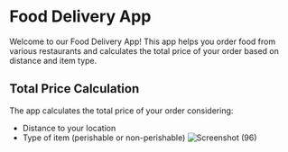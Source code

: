 # Food Delivery App
Welcome to our Food Delivery App! This app helps you order food from various restaurants and calculates the total price of your order based on distance and item type.

## Total Price Calculation
The app calculates the total price of your order considering:
- Distance to your location
- Type of item (perishable or non-perishable)
![Screenshot (96)](https://github.com/peelidramuk/FoodDelivery/assets/134531773/81f5fc00-1c3f-46f1-a603-00ab28360cce)
